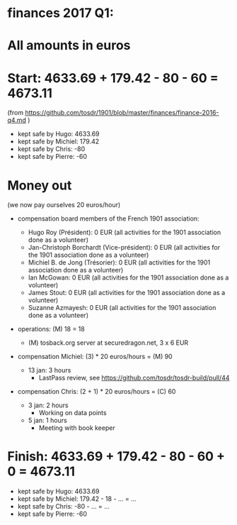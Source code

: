 # finances 2017 Q1:

# All amounts in euros

# Start: 4633.69 + 179.42 - 80 - 60 = 4673.11
(from https://github.com/tosdr/1901/blob/master/finances/finance-2016-q4.md )

* kept safe by Hugo: 4633.69
* kept safe by Michiel: 179.42
* kept safe by Chris: -80
* kept safe by Pierre: -60

# Money out

(we now pay ourselves 20 euros/hour)

* compensation board members of the French 1901 association:
   * Hugo Roy (Président):			0 EUR (all activities for the 1901 association done as a volunteer)
   * Jan-Christoph Borchardt (Vice-président):	0 EUR (all activities for the 1901 association done as a volunteer)
   * Michiel B. de Jong (Trésorier):		0 EUR (all activities for the 1901 association done as a volunteer)
   * Ian McGowan:				0 EUR (all activities for the 1901 association done as a volunteer)
   * James Stout:				0 EUR (all activities for the 1901 association done as a volunteer)
   * Suzanne Azmayesh:				0 EUR (all activities for the 1901 association done as a volunteer)

* operations: (M) 18 = 18
    * (M) tosback.org server at securedragon.net, 3 x 6 EUR

* compensation Michiel: (3) * 20 euros/hours = (M) 90
  * 13 jan: 3 hours
    * LastPass review, see https://github.com/tosdr/tosdr-build/pull/44

* compensation Chris: (2 + 1) * 20 euros/hours = (C) 60
  * 3 jan: 2 hours
    * Working on data points
  * 5 jan: 1 hours
    * Meeting with book keeper


# Finish: 4633.69 + 179.42 - 80 - 60 + 0 = 4673.11

* kept safe by Hugo: 4633.69
* kept safe by Michiel: 179.42 - 18 - ... = ...
* kept safe by Chris: -80 - ... = ...
* kept safe by Pierre: -60
